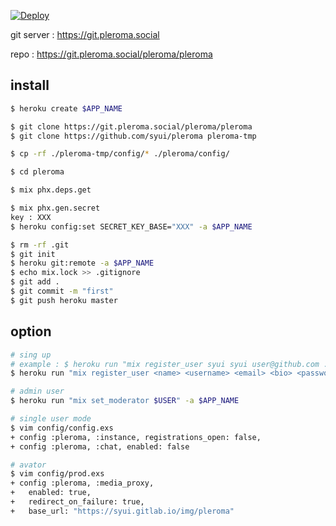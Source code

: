 [![Deploy](https://www.herokucdn.com/deploy/button.svg)](https://dashboard.heroku.com/new?button-url=https://github.com/syui/pleroma&template=https://github.com/syui/pleroma)

git server : https://git.pleroma.social

repo : https://git.pleroma.social/pleroma/pleroma

## install

```sh
$ heroku create $APP_NAME

$ git clone https://git.pleroma.social/pleroma/pleroma
$ git clone https://github.com/syui/pleroma pleroma-tmp

$ cp -rf ./pleroma-tmp/config/* ./pleroma/config/

$ cd pleroma

$ mix phx.deps.get

$ mix phx.gen.secret
key : XXX
$ heroku config:set SECRET_KEY_BASE="XXX" -a $APP_NAME

$ rm -rf .git
$ git init
$ heroku git:remote -a $APP_NAME
$ echo mix.lock >> .gitignore
$ git add .
$ git commit -m "first"
$ git push heroku master
```

## option

```sh
# sing up
# example : $ heroku run "mix register_user syui syui user@github.com . password123" -a pleroma
$ heroku run "mix register_user <name> <username> <email> <bio> <password>" -a $APP_NAME

# admin user
$ heroku run "mix set_moderator $USER" -a $APP_NAME

# single user mode
$ vim config/config.exs
+ config :pleroma, :instance, registrations_open: false,
+ config :pleroma, :chat, enabled: false

# avator
$ vim config/prod.exs
+ config :pleroma, :media_proxy,
+   enabled: true,
+   redirect_on_failure: true,
+   base_url: "https://syui.gitlab.io/img/pleroma"
```
